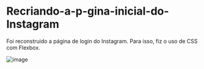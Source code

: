 # Recriando-a-p-gina-inicial-do-Instagram

Foi reconstruido a página de login do Instagram. Para isso, fiz o uso de CSS com Flexbox.

![image](https://user-images.githubusercontent.com/82392045/172874450-a5015a87-fa11-48b1-93de-9fad8abdc8dc.png)
